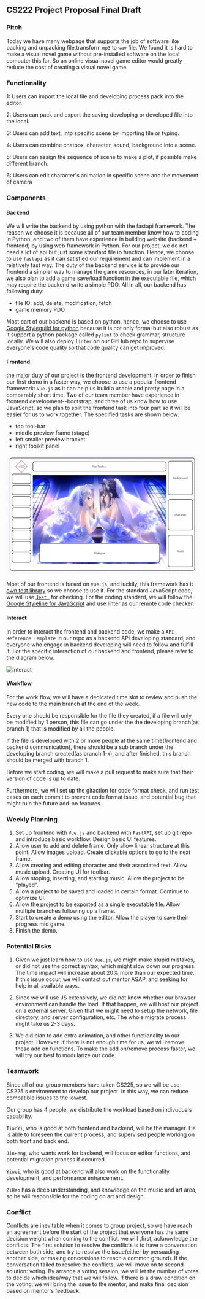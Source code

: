 ## CS222 Project Proposal Final Draft

### Pitch

Today we have many webpage that supports the job of software like packing and unpacking file,transform `mp3` to `wav` file. We found it is hard to make a visual novel game without pre-installed software on the local computer this far. So an online visual novel game editor would greatly reduce the cost of creating a visual novel game.

### Functionality

1: Users can import the local file and developing process pack into the editor.

2: Users can pack and export the saving developing or developed file into the local.

3: Users can add text, into specific scene by importing file or typing.

4: Users can combine chatbox, character, sound, background into a scene.

5: Users can assign the sequence of scene to make a plot, if possible make different branch.

6: Users can edit character's animation in specific scene and the movement of camera

### Components

#### Backend

We will write the backend by using python with the fastapi framework. The reason we choose it is because all of our team member know how to coding in Python, and two of them have experience in building website (backend + frontend) by using web framework in Python. For our project, we do not need a lot of api but just some standard file io function. Hence, we choose to use `fastapi` as it can satisfied our requirement and can implement in a relatively fast way. The duty of the backend service is to provide our frontend a simpler way to manage the game resources, in our later iteration, we also plan to add a game save/load function in the executable file, which may require the backend write a simple PDO. All in all, our backend has following duty:

+ file IO: add, delete, modification, fetch
+ game memory PDO

Most part of our backend is based on python, hence, we choose to use [Google Styleguild for python](https://google.github.io/styleguide/pyguide.html) because it is not only formal but also robust as it support a python package called `pylint` to check grammar, structure locally. We will also deploy `linter` on our GitHub repo to supervise everyone's code quality so that code quality can get improved.

#### Frontend

the major duty of our project is the frontend development, in order to finish our first demo in a faster way, we choose to use a popular frontend framework: `Vue.js` as it can help us build a usable and pretty page in a comparably short time. Two of our team member have experience in  frontend development--bootstrap, and three of us know how to use JavaScript, so we plan to split the frontend task into four part so it will be easier for us to work together. The specified tasks are shown below:

+ top tool-bar
+ middle preview frame (stage)
+ left smaller preview bracket
+ right toolkit panel

![demo](demo.png)

Most of our frontend is based on `Vue.js`, and luckily, this framework has it [own test library](https://testing-library.com/docs/vue-testing-library/intro/) so we choose to use it. For the standard JavaScript code, we will use [`Jest `](https://jestjs.io/) for checking. For the coding standard, we will follow the [Google Styleline for JavaScript](https://google.github.io/styleguide/jsguide.html) and use linter as our remote code checker. 

#### Interact 

In order to interact the frontend and backend code, we make a `API Reference Template` in our repo as a backend API developing standard, and everyone who engage in backend developing will need to follow and fulfill it. For the specific interaction of our backend and frontend, please refer to the diagram below.

![interact](C:\MyDesktop\School\CS222\interact.png)

#### Workflow

For the work flow, we will have a dedicated time slot to review and push the new code to the main branch at the end of the week.

Every one should be responsible for the file they created, if a file will only be modified by 1 
person, this file can go under the the developing branch(as branch 1) that is modified by all the people.

If the file is developed with 2 or more people at the same time(frontend and backend communication), there should be a sub branch under the 
developing branch created(as branch 1-x), and after finished, this branch should be merged with branch 1. 

Before we start coding, we will make a pull request to make sure that their version of code is up to date. 

Furthermore, we will set up the gitaction for code format check, and run test cases on each commit to prevent code format issue, and 
potential bug that might ruin the future add-on features. 

### Weekly Planning

1. Set up frontend with `Vue.js` and backend with `FastAPI`, set up git repo and introduce basic workflow. Design basic UI features.
2. Allow user to add and delete frame. Only allow linear structure at this point. Allow images upload. Create clickable options to go to the next frame.
3. Allow creating and editing character and their associated text. Allow music upload. Creating UI for toolbar.
4. Allow stoping, inserting, and starting music. Allow the project to be "played". 
5. Allow a project to be saved and loaded in certain format. Continue to optimize UI.
6. Allow the project to be exported as a single executable file. Allow multiple branches following up a frame.
7. Start to create a demo using the editor. Allow the player to save their progress mid game.
8. Finish the demo.

### Potential Risks

1. Given we just learn how to use `Vue.js`, we might make stupid mistakes, or did not use the correct syntax, which might slow down our progress. The time impact will increase about 20% more than our expected time. If this issue occur, we will contact out mentor ASAP, and seeking for help in all available ways. 

2. Since we will use JS extensively, we did not know whether our browser environment can handle the load. If that happen, we will host our project on a external server. Given that we might need to setup the network, file directory, and server configuration, etc. The whole migrate process might take us 2-3 days.

3. We did plan to add extra animation, and other functionality to our project. However, if there is not enough time for us, we will remove these add on functions. To make the add on/remove process faster, we will try our best to modularize our code. 


### Teamwork

Since all of our group members have taken CS225, so we will be use CS225's environment to develop our project. In this way, we can reduce compatible issues to the lowest. 

Our group has 4 people, we distribute the workload based on indivuduals capability. 

`TianYi`, who is good at both frontend and backend, will be the manager. He is able to foreseen the current process, and supervised people working on both front and back end. 

`JinHeng`, who wants work for backend, will focus on editor functions, and potential migration process if occurred. 

`Yiwei`, who is good at backend will also work on the functionality development, and performance enhancement. 

`ZiHao` has a deep understanding, and knowledge on the music and art area, so he will responsible for the coding on art and design.

### Conflict

Conflicts are inevitable when it comes to group project, so we have reach an agreement before the start of the project that everyone has the same decision weight when coming to the conflict. we will ,first, acknowledge the conflicts. The first solution to resolve the conflicts is to have a conversation between both side, and try to resolve the issue(either by persuading another side, or making concessions to reach a common ground). If the conversation failed to resolve the conflicts, we will move on to second solution: voting. By arrange a voting session, we will let the number of votes to decide which idea/way that we will follow. If there is a draw condition on the voting, we will bring the issue to the mentor, and make final decision based on mentor's feedback. 